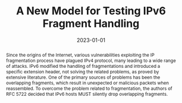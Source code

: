 ---
layout: single_publication
title: A New Model for Testing IPv6 Fragment Handling
slug: a-new-model-for-testing-ipv6-fragment-handling

# Authors
# A YAML list of author names
# If you created a profile for a user (e.g. the default `admin` user at `content/authors/admin/`), 
# write the username (folder name) here, and it will be replaced with their full name and linked to their profile.
authors:
- Edoardo Di Paolo
- Enrico Bassetti
- Angelo Spognardi

# Author notes (such as 'Equal Contribution')
# A YAML list of notes for each author in the above `authors` list
author_notes: []

date: '2023-01-01'

# Date to publish webpage (NOT necessarily Bibtex publication's date).
publishDate: '2024-09-06T07:33:03.634793Z'

# Publication type.
# A single CSL publication type but formatted as a YAML list (for Hugo requirements).
publication_types:
- paper-conference

# Publication name and optional abbreviated publication name.
publication: 'Computer Security - ESORICS 2023'
publication_short: ''

doi: ''

abstract: Since the origins of the Internet, various vulnerabilities exploiting the
  IP fragmentation process have plagued IPv4 protocol, many leading to a wide range
  of attacks. IPv6 modified the handling of fragmentations and introduced a specific
  extension header, not solving the related problems, as proved by extensive literature.
  One of the primary sources of problems has been the overlapping fragments, which
  result in unexpected or malicious packets when reassembled. To overcome the problem
  related to fragmentation, the authors of RFC 5722 decided that IPv6 hosts MUST silently
  drop overlapping fragments.

# Summary. An optional shortened abstract.
summary: ''

tags: []

# Display this page in a list of Featured pages?
featured: false

# Links
url_pdf: ''
url_code: ''
url_dataset: ''
url_poster: ''
url_project: ''
url_slides: ''
url_source: ''
url_video: ''

# Custom links (uncomment lines below)
# links:
# - name: Custom Link
#   url: http://example.org

# Publication image
# Add an image named `featured.jpg/png` to your page's folder then add a caption below.
image:
  caption: ''
  focal_point: ''
  preview_only: false

# Associated Projects (optional).
#   Associate this publication with one or more of your projects.
#   Simply enter your project's folder or file name without extension.
#   E.g. `projects: ['internal-project']` links to `content/project/internal-project/index.md`.
#   Otherwise, set `projects: []`.
projects: []
links:
- name: URL
  value: "PDF"
  icon: 'bi bi-filetype-pdf'
  url: https://arxiv.org/pdf/2309.03525
- name: GitHub
  icon: 'bi bi-github'
  value: 'Code'
  url: 'https://github.com/netsecuritylab/ipv6-fragmentation'
---